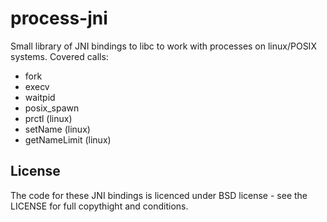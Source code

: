 process-jni
===========

Small library of JNI bindings to libc to work with processes on
linux/POSIX systems. Covered calls:

- fork
- execv
- waitpid
- posix_spawn
- prctl (linux)
- setName (linux)
- getNameLimit (linux)

License
-------

The code for these JNI bindings is licenced under BSD license - see
the LICENSE for full copythight and conditions.
